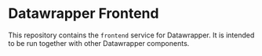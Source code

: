 # Datawrapper Frontend

This repository contains the `frontend` service for Datawrapper. It is intended to be run together with other Datawrapper components.
